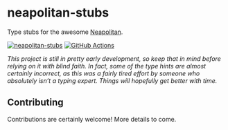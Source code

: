 # neapolitan-stubs

Type stubs for the awesome [Neapolitan](https://github.com/carltongibson/neapolitan).

[![neapolitan-stubs](https://img.shields.io/pypi/v/neapolitan-stubs.svg)](https://pypi.org/project/neapolitan-stubs/ "neapolitan-stubs · PyPI")
[![GitHub Actions](https://github.com/nkantar/neapolitan-stubs/actions/workflows/ci.yml/badge.svg?branch=main)](https://github.com/nkantar/neapolitan-stubs/actions/workflows/ci.yml)

_This project is still in pretty early development, so keep that in mind before relying on it with blind faith. In fact, some of the type hints are almost certainly incorrect, as this was a fairly tired effort by someone who absolutely isn’t a typing expert. Things will hopefully get better with time._


## Contributing

Contributions are certainly welcome! More details to come.
